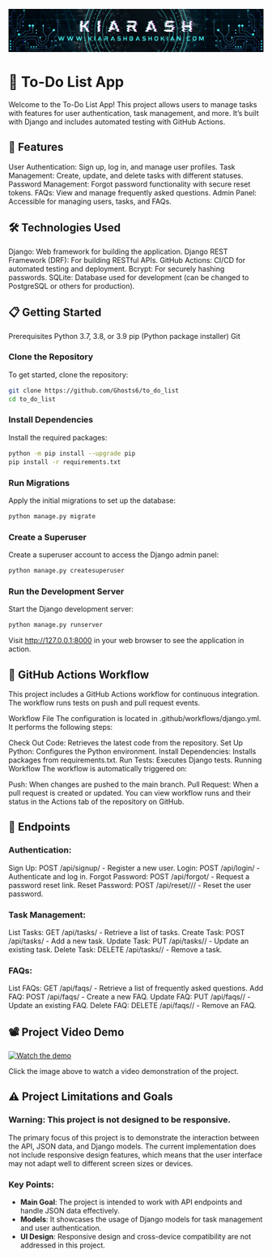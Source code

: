 ![baner](https://github.com/Ghosts6/Local-website/blob/main/img/Baner.png)

# 📝 To-Do List App
Welcome to the To-Do List App! This project allows users to manage tasks with features for user authentication, task management, and more. It’s built with Django and includes automated testing with GitHub Actions.

## 🚀 Features
User Authentication: Sign up, log in, and manage user profiles.
Task Management: Create, update, and delete tasks with different statuses.
Password Management: Forgot password functionality with secure reset tokens.
FAQs: View and manage frequently asked questions.
Admin Panel: Accessible for managing users, tasks, and FAQs.

## 🛠️ Technologies Used
Django: Web framework for building the application.
Django REST Framework (DRF): For building RESTful APIs.
GitHub Actions: CI/CD for automated testing and deployment.
Bcrypt: For securely hashing passwords.
SQLite: Database used for development (can be changed to PostgreSQL or others for production).

## 📋 Getting Started
Prerequisites
Python 3.7, 3.8, or 3.9
pip (Python package installer)
Git

### Clone the Repository
To get started, clone the repository:
```sh
git clone https://github.com/Ghosts6/to_do_list
cd to_do_list
```
### Install Dependencies
Install the required packages:
```sh
python -m pip install --upgrade pip
pip install -r requirements.txt
```
### Run Migrations
Apply the initial migrations to set up the database:
```sh
python manage.py migrate
```
### Create a Superuser
Create a superuser account to access the Django admin panel:
```sh
python manage.py createsuperuser
```
### Run the Development Server
Start the Django development server:
```sh
python manage.py runserver
```
Visit http://127.0.0.1:8000 in your web browser to see the application in action.

## 🔧 GitHub Actions Workflow
This project includes a GitHub Actions workflow for continuous integration. The workflow runs tests on push and pull request events.

Workflow File
The configuration is located in .github/workflows/django.yml. It performs the following steps:

Check Out Code: Retrieves the latest code from the repository.
Set Up Python: Configures the Python environment.
Install Dependencies: Installs packages from requirements.txt.
Run Tests: Executes Django tests.
Running Workflow
The workflow is automatically triggered on:

Push: When changes are pushed to the main branch.
Pull Request: When a pull request is created or updated.
You can view workflow runs and their status in the Actions tab of the repository on GitHub.

## 🧩 Endpoints
### Authentication:
Sign Up: POST /api/signup/ - Register a new user.
Login: POST /api/login/ - Authenticate and log in.
Forgot Password: POST /api/forgot/ - Request a password reset link.
Reset Password: POST /api/reset/<uidb64>/<token>/ - Reset the user password.

### Task Management:
List Tasks: GET /api/tasks/ - Retrieve a list of tasks.
Create Task: POST /api/tasks/ - Add a new task.
Update Task: PUT /api/tasks/<id>/ - Update an existing task.
Delete Task: DELETE /api/tasks/<id>/ - Remove a task.

### FAQs:
List FAQs: GET /api/faqs/ - Retrieve a list of frequently asked questions.
Add FAQ: POST /api/faqs/ - Create a new FAQ.
Update FAQ: PUT /api/faqs/<id>/ - Update an existing FAQ.
Delete FAQ: DELETE /api/faqs/<id>/ - Remove an FAQ.

## 📽️ Project Video Demo
[![Watch the demo](https://github.com/user-attachments/assets/aff565bb-03a4-44d3-8dc1-ceee3a33d1d6)](https://youtu.be/Lv3cPE0Yc0c)

Click the image above to watch a video demonstration of the project.

## ⚠️ Project Limitations and Goals
### Warning: This project is not designed to be responsive.
The primary focus of this project is to demonstrate the interaction between the API, JSON data, and Django models. The current implementation does not include responsive design features, which means that the user interface may not adapt well to different screen sizes or devices.

### Key Points:
- **Main Goal**: The project is intended to work with API endpoints and handle JSON data effectively.
- **Models**: It showcases the usage of Django models for task management and user authentication.
- **UI Design**: Responsive design and cross-device compatibility are not addressed in this project.
